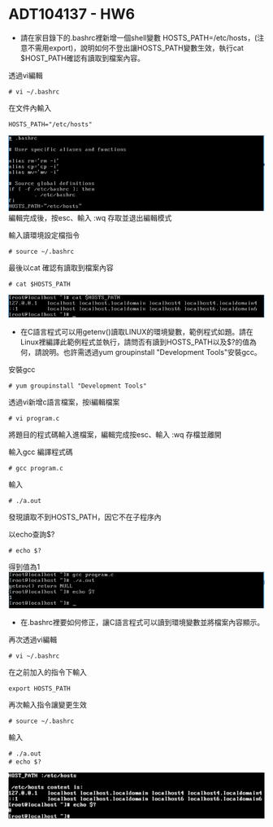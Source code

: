 # ADT104137 - HW6

* 請在家目錄下的.bashrc裡新增一個shell變數 HOSTS_PATH=/etc/hosts，(注意不需用export)，說明如何不登出讓HOSTS_PATH變數生效，執行cat $HOST_PATH確認有讀取到檔案內容。

透過vi編輯
<pre><code># vi ~/.bashrc</code></pre>
在文件內輸入
<pre><code>HOSTS_PATH="/etc/hosts"</code></pre>
![01](pic5/01.PNG)<br/>
編輯完成後，按esc、輸入 :wq 存取並退出編輯模式<br/>

輸入讀環境設定檔指令
<pre><code># source ~/.bashrc</code></pre>
最後以cat 確認有讀取到檔案內容
<pre><code># cat $HOSTS_PATH</code></pre>
![02](pic5/02.PNG)

* 在C語言程式可以用getenv()讀取LINUX的環境變數，範例程式如題。請在Linux裡編譯此範例程式並執行，請問否有讀到HOSTS_PATH以及$?的值為何，請說明。也許需透過yum groupinstall "Development Tools"安裝gcc。

安裝gcc
<pre><code># yum groupinstall "Development Tools"</code></pre>
透過vi新增c語言檔案，按i編輯檔案
<pre><code># vi program.c</code></pre>
將題目的程式碼輸入進檔案，編輯完成按esc、輸入 :wq 存檔並離開<br/>

輸入gcc 編譯程式碼
<pre><code># gcc program.c</code></pre>
輸入
<pre><code># ./a.out</code></pre>
發現讀取不到HOSTS_PATH，因它不在子程序內<br/>

以echo查詢$?
<pre><code># echo $?</code></pre>
得到值為1<br/>
![03](pic5/03.PNG)

* 在.bashrc裡要如何修正，讓C語言程式可以讀到環境變數並將檔案內容顯示。

再次透過vi編輯
<pre><code># vi ~/.bashrc</code></pre>
在之前加入的指令下輸入
<pre><code>export HOSTS_PATH</code></pre>
再次輸入指令讓變更生效
<pre><code># source ~/.bashrc</code></pre>
輸入
<pre><code># ./a.out
# echo $?</code></pre>
![04](pic5/04.PNG)
